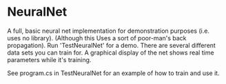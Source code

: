 # NeuralNet
A full, basic neural net implementation for demonstration purposes (i.e. uses no library). (Although this Uses a sort of poor-man's back propagation).
Run 'TestNeuralNet' for a demo. There are several different data sets you can train for. A graphical display of the net shows real time parameters while it's training. 

See program.cs in TestNeuralNet for an example of how to train and use it.
